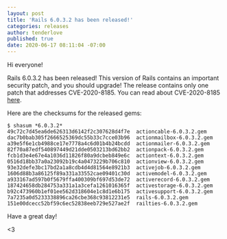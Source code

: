 ```yaml
---
layout: post
title: 'Rails 6.0.3.2 has been released!'
categories: releases
author: tenderlove
published: true
date: 2020-06-17 08:11:04 -07:00
---
```


Hi everyone!

Rails 6.0.3.2 has been released!  This version of Rails contains an important
security patch, and you should upgrade!  The release contains only one patch
that addresses CVE-2020-8185.  You can read about CVE-2020-8185 [here](https://groups.google.com/d/topic/rubyonrails-security/pAe9EV8gbM0).

Here are the checksums for the released gems:

```
$ shasum *6.0.3.2*
49c72c7d45ea6de626313d6142f2c307628d4f7e  actioncable-6.0.3.2.gem
dac7b0bab305f2666525369dc55b33c7cce03b96  actionmailbox-6.0.3.2.gem
a39e5f6e1cb4988ce17e7778a4c6d01b4b24bcdd  actionmailer-6.0.3.2.gem
82f70a87edf540897449d21dde0503213bd62bb2  actionpack-6.0.3.2.gem
fcb1d3e4e67e4a1036d11826f80a9dcbeb849e6c  actiontext-6.0.3.2.gem
0516d18bb37a0a23092b19c4a0473229b706c810  actionview-6.0.3.2.gem
93e32defe3bc17bd2a1a8cdb4d4d81564e8921b3  activejob-6.0.3.2.gem
1606d88b3a86125f89a331a33552cae09401c30d  activemodel-6.0.3.2.gem
a933167ad597b0f5679ffa400309bf697d53de72  activerecord-6.0.3.2.gem
187424658db284753a331a1a3cefa1261016365f  activestorage-6.0.3.2.gem
b92c473960b1ef01ee562d318604e1c8d1e6b175  activesupport-6.0.3.2.gem
7a7235a0d5233338896ca26cbe368c93812231e5  rails-6.0.3.2.gem
151e00dcecc52bf59c6ec52838eeb729e527ae2f  railties-6.0.3.2.gem
```

Have a great day!

<3
